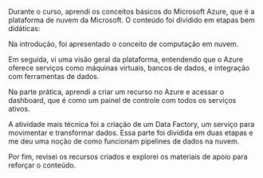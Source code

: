 Durante o curso, aprendi os conceitos básicos do Microsoft Azure, que é a plataforma de nuvem da Microsoft. O conteúdo foi dividido em etapas bem didáticas:

Na introdução, foi apresentado o conceito de computação em nuvem.

Em seguida, vi uma visão geral da plataforma, entendendo que o Azure oferece serviços como máquinas virtuais, bancos de dados, e integração com ferramentas de dados.

Na parte prática, aprendi a criar um recurso no Azure e acessar o dashboard, que é como um painel de controle com todos os serviços ativos.

A atividade mais técnica foi a criação de um Data Factory, um serviço para movimentar e transformar dados. Essa parte foi dividida em duas etapas e me deu uma noção de como funcionam pipelines de dados na nuvem.

Por fim, revisei os recursos criados e explorei os materiais de apoio para reforçar o conteúdo.
